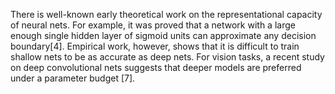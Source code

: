 There is well-known early theoretical work on the representational capacity of neural
nets. For example, it was proved that a network with a large enough single hidden layer of sigmoid
units can approximate any decision boundary[4]. Empirical work, however, shows that it is difficult
to train shallow nets to be as accurate as deep nets. For vision tasks, a recent study on deep convolutional
nets suggests that deeper models are preferred under a parameter budget [7].
